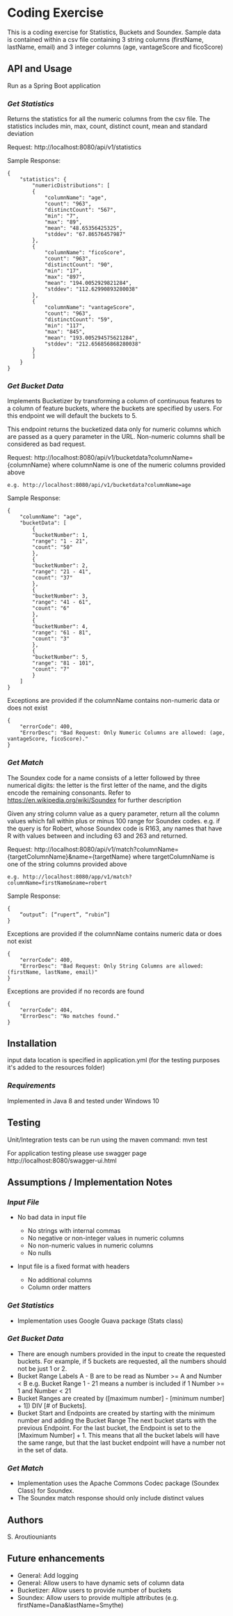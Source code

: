 # Coding Exercise
This is a coding exercise for Statistics, Buckets and Soundex. Sample data is contained within a csv file containing 3 string columns (firstName, lastName, email) and 3 integer columns (age, vantageScore and ficoScore)

## API and Usage
Run as a Spring Boot application

### *Get Statistics*
Returns the statistics for all the numeric columns from the csv file. The statistics includes min, max, count, distinct count, mean and standard deviation

Request: http://localhost:8080/api/v1/statistics

Sample Response:
```
{
	"statistics": {
		"numericDistributions": [
		{
			"columnName": "age",
			"count": "963",
			"distinctCount": "567",
			"min": "7",
			"max": "89",
			"mean": "48.65356425325",
			"stddev": "67.86576457987"
		},
		{
			"columnName": "ficoScore",
			"count": "963",
			"distinctCount": "90",
			"min": "17",
			"max": "897",
			"mean": "194.0052929821284",
			"stddev": "112.62990893280038"
		},
		{
			"columnName": "vantageScore",
			"count": "963",
			"distinctCount": "59",
			"min": "117",
			"max": "845",
			"mean": "193.005294575621284",
			"stddev": "212.656856868280038"
		}
		]
	}
}
```

### *Get Bucket Data*
Implements Bucketizer by transforming a column of continuous features to a column of feature buckets, where the buckets are specified by users. For this endpoint we will default the buckets to 5. 

This endpoint returns the bucketized data only for numeric columns which are passed as a query parameter in the URL. Non-numeric columns shall be considered as bad request.

Request: http://localhost:8080/api/v1/bucketdata?columnName={columnName} where columnName is one of the numeric columns provided above 

	e.g. http://localhost:8080/api/v1/bucketdata?columnName=age
	
Sample Response:
```
{
	"columnName": "age",
	"bucketData": [
		{
		"bucketNumber": 1,
		"range": "1 - 21",
		"count": "50"
		},
		{
		"bucketNumber": 2,
		"range": "21 - 41",
		"count": "37"
		},
		{
		"bucketNumber": 3,
		"range": "41 - 61",
		"count": "6"
		},
		{
		"bucketNumber": 4,
		"range": "61 - 81",
		"count": "3"
		},
		{
		"bucketNumber": 5,
		"range": "81 - 101",
		"count": "7"
		}
	]
}
```

Exceptions are provided if the columnName contains non-numeric data or does not exist
```
{
	"errorCode": 400,
	"ErrorDesc": "Bad Request: Only Numeric Columns are allowed: (age, vantageScore, ficoScore)."
}
```

### *Get Match*
The Soundex code for a name consists of a letter followed by three numerical digits: the letter is the first letter of the name, and the digits encode the remaining consonants. Refer to https://en.wikipedia.org/wiki/Soundex for further description 

Given any string column value as a query parameter, return all the column values which fall within plus or minus 100 range for Soundex codes.
e.g. if the query is for Robert, whose Soundex code is R163, any names that have R with values between and including 63 and 263 and returned.

Request: http://localhost:8080/api/v1/match?columnName={targetColumnName}&name={targetName} where targetColumnName is one of the string columns provided above 

	e.g. http://localhost:8080/app/v1/match?columnName=firstName&name=robert
	

Sample Response:
```
{
	“output”: [“rupert”, “rubin”]
}
```

Exceptions are provided if the columnName contains numeric data or does not exist
```
{
	"errorCode": 400,
	"ErrorDesc": "Bad Request: Only String Columns are allowed: (firstName, lastName, email)"
}
```

Exceptions are provided if no records are found
```
{
	"errorCode": 404,
	"ErrorDesc": "No matches found."
}
```
## Installation
input data location is specified in application.yml (for the testing purposes it's added to the resources folder)

### *Requirements*
Implemented in Java 8 and tested under Windows 10

## Testing
Unit/Integration tests can be run using the maven command: mvn test

For application testing please use swagger page  http://localhost:8080/swagger-ui.html

## Assumptions / Implementation Notes
### *Input File*
- No bad data in input file 
	- No strings with internal commas
	- No negative or non-integer values in numeric columns
	- No non-numeric values in numeric columns
	- No nulls
	
- Input file is a fixed format with headers
	- No additional columns
	- Column order matters

### *Get Statistics*
- Implementation uses Google Guava package (Stats class)

### *Get Bucket Data*
- There are enough numbers provided in the input to create the requested buckets.
  For example, if 5 buckets are requested, all the numbers should not be just 1 or 2. 
- Bucket Range Labels A - B are to be read as Number >= A and Number < B
  e.g. Bucket Range 1 - 21 means a number is included if 1 Number >= 1 and Number < 21
- Bucket Ranges are created by ([maximum number] - [minimum number] + 1]) DIV [# of Buckets].
- Bucket Start and Endpoints are created by starting with the minimum number and adding the Bucket Range
  The next bucket starts with the previous Endpoint. 
  For the last bucket, the Endpoint is set to the [Maximum Number] + 1. This means that 
  all the bucket labels will have the same range, but that the last bucket endpoint will
  have a number not in the set of data.
	
### *Get Match*
- Implementation uses the Apache Commons Codec package (Soundex Class) for Soundex.
- The Soundex match response should only include distinct values
  
## Authors
S. Aroutiouniants

## Future enhancements
* General:	Add logging
* General:	Allow users to have dynamic sets of column data
* Bucketizer:   Allow users to provide number of buckets
* Soundex:	Allow users to provide multiple attributes (e.g. firstName=Dana&lastName=Smythe)

